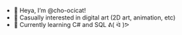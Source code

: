 - 👋 Heya, I’m @cho-ocicat!
- 👀 Casually interested in digital art (2D art, animation, etc)
- 🌱 Currently learning C# and SQL ᕕ( ᐛ )ᕗ

<!--- 💞️ I’m looking to collaborate on ...
- 📫 How to reach me ...--->

<!---
cho-ocicat/cho-ocicat is a ✨ special ✨ repository because its `README.md` (this file) appears on your GitHub profile.
You can click the Preview link to take a look at your changes.
--->
